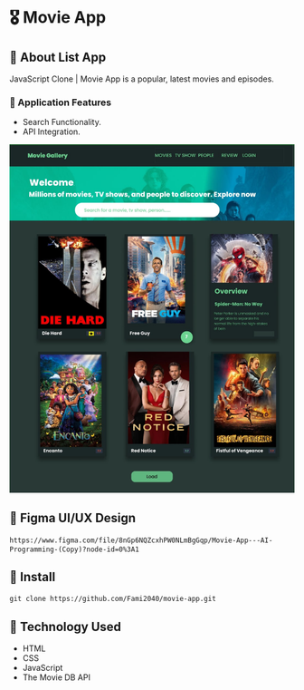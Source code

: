 # 🎖️ Movie App


## 🚀 About List App


JavaScript Clone | Movie App is a popular, latest movies and episodes.<br>

### 🚀 Application Features <br>
- Search Functionality.
- API Integration.
<img src="https://github.com/Fami2040/movie-app/blob/main/assets/img/Desktop_UI.jpg">

## 🚀 Figma UI/UX Design
```
https://www.figma.com/file/8nGp6NQZcxhPW0NLmBgGqp/Movie-App---AI-Programming-(Copy)?node-id=0%3A1
```

## 🚀 Install

```
git clone https://github.com/Fami2040/movie-app.git
```


## 🚀 Technology Used

- HTML
- CSS
- JavaScript
- The Movie DB API

